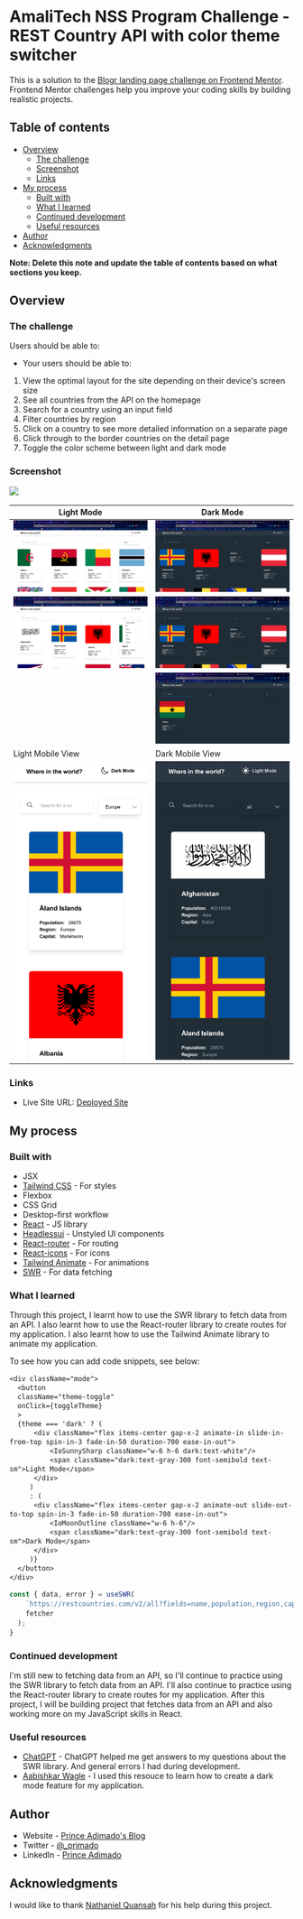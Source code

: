 # AmaliTech NSS Program Challenge - REST Country API with color theme switcher

This is a solution to the [Blogr landing page challenge on Frontend Mentor](https://www.frontendmentor.io/challenges/blogr-landing-page-EX2RLAApP). Frontend Mentor challenges help you improve your coding skills by building realistic projects. 

## Table of contents

- [Overview](#overview)
  - [The challenge](#the-challenge)
  - [Screenshot](#screenshot)
  - [Links](#links)
- [My process](#my-process)
  - [Built with](#built-with)
  - [What I learned](#what-i-learned)
  - [Continued development](#continued-development)
  - [Useful resources](#useful-resources)
- [Author](#author)
- [Acknowledgments](#acknowledgments)

**Note: Delete this note and update the table of contents based on what sections you keep.**

## Overview

### The challenge

Users should be able to:

- Your users should be able to:

1. View the optimal layout for the site depending on their device's screen size
2. See all countries from the API on the homepage
3. Search for a country using an input field
4. Filter countries by region
5. Click on a country to see more detailed information on a separate page
6. Click through to the border countries on the detail page
7. Toggle the color scheme between light and dark mode

### Screenshot

![](./screenshot.jpg)

| Light Mode | Dark Mode |
| ---------- | --------- |
| ![](./src/design/screenshot/man-countries-003.png) | ![](./src/design/screenshot/man-countries-004.png )|
| ![](./src/design/screenshot/man-countries-002.png) | ![](./src/design/screenshot/man-countries-004.png )|
| ![]() | ![](./src/design/screenshot/man-countries-007.png )|
| Light Mobile View | Dark Mobile View | 
| ![](./src/design/screenshot/man-countries-006.png) | ![](./src/design/screenshot/man-countries-005.png )|


### Links

- Live Site URL: [Deployed Site](https://man-countries.netlify.app/)

## My process

### Built with

- JSX
- [Tailwind CSS](https://tailwindcss.com/) - For styles
- Flexbox
- CSS Grid
- Desktop-first workflow
- [React](https://reactjs.org/) - JS library
- [Headlessui](https://headlessui.com/) - Unstyled UI components
- [React-router](https://reactrouter.com/) - For routing
- [React-icons](https://react-icons.github.io/react-icons/) - For icons
- [Tailwind Animate](https://github.com/jamiebuilds/tailwindcss-animate) - For animations
- [SWR](https://swr.vercel.app/) - For data fetching


### What I learned

Through this project, I learnt how to use the SWR library to fetch data from an API. I also learnt how to use the React-router library to create routes for my application. I also learnt how to use the Tailwind Animate library to animate my application.



To see how you can add code snippets, see below:


```JSX
<div className="mode">
  <button
  className="theme-toggle"
  onClick={toggleTheme}
  >
  {theme === 'dark' ? (
      <div className="flex items-center gap-x-2 animate-in slide-in-from-top spin-in-3 fade-in-50 duration-700 ease-in-out">
          <IoSunnySharp className="w-6 h-6 dark:text-white"/> 
          <span className="dark:text-gray-300 font-semibold text-sm">Light Mode</span>
      </div>
     )
     : (
      <div className="flex items-center gap-x-2 animate-out slide-out-to-top spin-in-3 fade-in-50 duration-700 ease-in-out">
          <IoMoonOutline className="w-6 h-6"/>
          <span className="dark:text-gray-300 font-semibold text-sm">Dark Mode</span>
      </div>
     )}
  </button>
</div>
```

```js
const { data, error } = useSWR(
    `https://restcountries.com/v2/all?fields=name,population,region,capital,flags`,
    fetcher
  );
}
```

### Continued development

I'm still new to fetching data from an API, so I'll continue to practice using the SWR library to fetch data from an API. I'll also continue to practice using the React-router library to create routes for my application. 
After this project, I will be building project that fetches data from an API and also working more on my JavaScript skills in React. 


### Useful resources

- [ChatGPT](https://chat.openai.com) - ChatGPT helped me get answers to my questions about the SWR library. And general errors I had during development.
- [Aabishkar Wagle](https://aabishkar.info.np/blogs/creating-a-dark-mode-feature-for-your-reactnextjs-application-with-tailwind-css) - I used this resouce to learn how to create a dark mode feature for my application.


## Author

- Website - [Prince Adimado's Blog](https://prince-adimado.hashnode.com/)
- Twitter - [@_primado](https://www.twitter.com/_primado)
- LinkedIn - [Prince Adimado](https://www.linkedin.com/in/primado/)

## Acknowledgments

I would like to thank [Nathaniel Quansah](https://twitter.com/onihani) for his help during this project.

